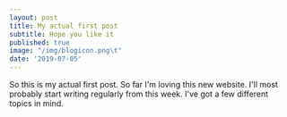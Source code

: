 ```yaml
---
layout: post
title: My actual first post
subtitle: Hope you like it
published: true
image: "/img/blogicon.png\t"
date: '2019-07-05'
---
```


So this is my actual first post. So far I'm loving this new website. I'll most probably start writing regularly from this week. I've got a few different topics in mind.

